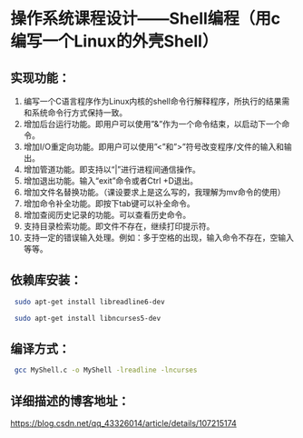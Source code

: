 操作系统课程设计——Shell编程（用c编写一个Linux的外壳Shell）
====
## 实现功能：
 1. 编写一个C语言程序作为Linux内核的shell命令行解释程序，所执行的结果需和系统命令行方式保持一致。
 2. 增加后台运行功能。即用户可以使用”&”作为一个命令结束，以启动下一个命令。
 3. 增加I/O重定向功能。即用户可以使用”<”和”>”符号改变程序/文件的输入和输出。
 4. 增加管道功能。即支持以“|”进行进程间通信操作。
 5. 增加退出功能。输入“exit”命令或者Ctrl +D退出。
 6. 增加文件名替换功能。（课设要求上是这么写的，我理解为mv命令的使用）
 7. 增加命令补全功能。即按下tab键可以补全命令。
 8. 增加查阅历史记录的功能。可以查看历史命令。
 9.  支持目录检索功能。即文件不存在，继续打印提示符。
 10. 支持一定的错误输入处理。例如：多于空格的出现，输入命令不存在，空输入等等。
## 依赖库安装：
```Bash
 sudo apt-get install libreadline6-dev
```
```Bash
 sudo apt-get install libncurses5-dev
```
## 编译方式：
```Bash
 gcc MyShell.c -o MyShell -lreadline -lncurses
```
## 详细描述的博客地址：
 https://blog.csdn.net/qq_43326014/article/details/107215174
